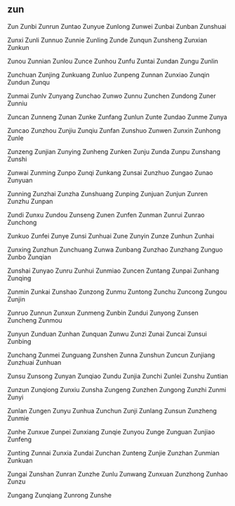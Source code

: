 zun
---

Zun Zunbi Zunrun Zuntao Zunyue Zunlong Zunwei Zunbai Zunban Zunshuai

Zunxi Zunli Zunnuo Zunnie Zunling Zunde Zunqun Zunsheng Zunxian Zunkun

Zunou Zunnian Zunlou Zunce Zunhou Zunfu Zuntai Zundan Zungu Zunlin

Zunchuan Zunjing Zunkuang Zunluo Zunpeng Zunnan Zunxiao Zunqin Zundun Zunqu

Zunmai Zunlv Zunyang Zunchao Zunwo Zunnu Zunchen Zundong Zuner Zunniu

Zuncan Zunneng Zunan Zunke Zunfang Zunlun Zunte Zundao Zunme Zunya

Zuncao Zunzhou Zunjiu Zunqiu Zunfan Zunshuo Zunwen Zunxin Zunhong Zunle

Zunzeng Zunjian Zunying Zunheng Zunken Zunju Zunda Zunpu Zunshang Zunshi

Zunwai Zunming Zunpo Zunqi Zunkang Zunsai Zunzhuo Zungao Zunao Zunyuan

Zunning Zunzhai Zunzha Zunshuang Zunping Zunjuan Zunjun Zunren Zunzhu Zunpan

Zundi Zunxu Zundou Zunseng Zunen Zunfen Zunman Zunrui Zunrao Zunchong

Zunkuo Zunfei Zunye Zunsi Zunhuai Zune Zunyin Zunze Zunhun Zunhai

Zunxing Zunzhun Zunchuang Zunwa Zunbang Zunzhao Zunzhang Zunguo Zunbo   Zunqian

Zunshai Zunyao Zunru Zunhui Zunmiao Zuncen Zuntang Zunpai Zunhang Zunqing

Zunmin Zunkai Zunshao Zunzong Zunmu Zuntong Zunchu Zuncong Zungou Zunjin

Zunruo Zunnun Zunxun Zunmeng Zunbin Zundui Zunyong Zunsen Zuncheng Zunmou

Zunyun Zunduan Zunhan Zunquan Zunwu Zunzi Zunai Zuncai Zunsui Zunbing

Zunchang Zunmei Zunguang Zunshen Zunna Zunshun Zuncun Zunjiang Zunzhuai Zunhuan

Zunsu Zunsong Zunyan Zunqiao Zundu Zunjia Zunchi Zunlei Zunshu Zuntian

Zunzun Zunqiong Zunxiu Zunsha Zungeng Zunzhen Zungong Zunzhi Zunmi Zunyi

Zunlan Zungen Zunyu Zunhua Zunchun Zunji Zunlang Zunsun Zunzheng Zunmie

Zunhe Zunxue Zunpei Zunxiang Zunqie Zunyou Zunge Zunguan Zunjiao Zunfeng

Zunting Zunnai Zunxia Zundai Zunchan Zunteng Zunjie Zunzhan Zunmian Zunkuan

Zungai Zunshan Zunran Zunzhe Zunlu Zunwang Zunxuan Zunzhong Zunhao Zunzu

Zungang Zunqiang Zunrong Zunshe 